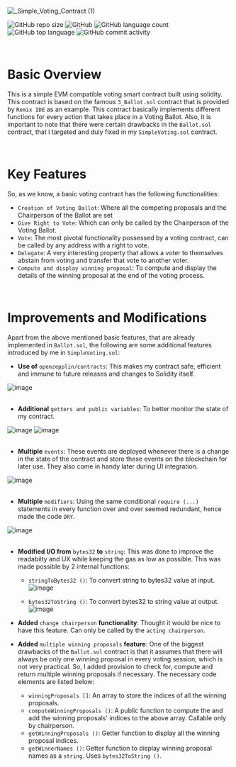 ![_Simple_Voting_Contract (1)](https://user-images.githubusercontent.com/100613640/166903388-d273b1e4-7874-4312-87a7-062d20a27e82.png)


![GitHub repo size](https://img.shields.io/github/repo-size/moonman369/Simple-Voting-contract)
![GitHub](https://img.shields.io/github/license/moonman369/Simple-Voting-Contract)
![GitHub language count](https://img.shields.io/github/languages/count/moonman369/Simple-Voting-Contract)
![GitHub top language](https://img.shields.io/github/languages/top/moonman369/Simple-Voting-Contract)
![GitHub commit activity](https://img.shields.io/github/commit-activity/m/moonman369/Simple-Voting-Contract)

<br>

# Basic Overview

This is a simple EVM compatible voting smart contract built using solidity. This contract is based on the famous `3_Ballot.sol` contract that is provided by  `Remix IDE` as an example.
This contract basically implements different functions for every action that takes place in a Voting Ballot. Also, it is important to note that there were certain drawbacks in the `Ballot.sol` contract, that I targeted and duly fixed in my `SimpleVoting.sol` contract.

<br>

# Key Features

So, as we know, a basic voting contract has the following functionalities:
* `Creation of Voting Ballot`: Where all the competing proposals and the Chairperson of the Ballot are set
* `Give Right to Vote`: Which can only be called by the Chairperson of the Voting Ballot.
* `Vote`: The most pivotal functionality possessed by a voting contract, can be called by any address with a right to vote.
* `Delegate`: A very interesting property that allows a voter to themselves abstain from voting and transfer that vote to another voter.
* `Compute and display winning proposal`: To compute and display the details of the winning proposal at the end of the voting process.


<br>

# Improvements and Modifications

Apart from the above mentioned basic features, that are already implemented in `Ballot.sol`, the following are some additional features introduced by me in `SimpleVoting.sol`:
* **Use of** `openzepplin/contracts`: This makes my contract safe, efficient and immune to future releases and changes to Solidity itself.

![image](https://user-images.githubusercontent.com/100613640/166983183-42c9a9d7-3546-4da8-b339-922384e3b9e9.png)<br><br>

* **Additional** `getters and public variables`: To better monitor the state of my contract.

![image](https://user-images.githubusercontent.com/100613640/166983407-c6316725-963e-4677-99d4-e2f58cbf3632.png)
![image](https://user-images.githubusercontent.com/100613640/166983541-3bf810cb-5256-46c9-b365-dbfe5d9f0418.png)<br><br>

* **Multiple** `events`: These events are deployed whenever there is a change in the state of the contract and store these events on the blockchain for later use. They also come in handy later during UI integration.   

![image](https://user-images.githubusercontent.com/100613640/166983953-6392597f-4747-48b7-8bc6-9a77347a6c80.png)<br><br>

* **Multiple** `modifiers`: Using the same conditional `require (...)` statements in every function over and over seemed redundant, hence made the code `DRY`.

![image](https://user-images.githubusercontent.com/100613640/166984360-76b97ed3-8b84-4bc3-9c0b-5e432a6d7cf2.png)<br><br>

* **Modified I/O from** `bytes32` **to** `string`: This was done to improve the readabilty and UX while keeping the gas as low as possible. This was made possible by 2 internal functions:
    - `stringToBytes32 ()`: To convert string to bytes32 value at input.
    ![image](https://user-images.githubusercontent.com/100613640/166984784-b6ae5b2e-745a-4b69-b1d4-037cf9e4accd.png)<br>

    - `bytes32ToString ()`: To convert bytes32 to string value at output.
    ![image](https://user-images.githubusercontent.com/100613640/166984903-9c1d9d2c-a330-46c6-a0c3-19e56c835985.png)<br>

* **Added** `change chairperson` **functionality**: Thought it would be nice to have this feature. Can only be called by the `acting chairperson`.
* **Added** `multiple winning proposals` **feature**: One of the biggest drawbacks of the `Ballot.sol` contract is that it assumes that there will always be only one winning proposal in every voting session, which is not very practical. So, I added provision to check for, compute and return multiple winning proposals if necessary. The necessary code elements are listed below:
    - `winningProposals []`: An array to store the indices of all the winning proposals.
    - `computeWinningProposals ()`: A public function to compute the and add the winning proposals' indices to the above array. Callable only by chairperson.
    - `getWinningProposals ()`: Getter function to display all the winning proposal indices.
    - `getWinnerNames ()`: Getter function to display winning proposal names as a `string`. Uses `bytes32ToString ()`.
